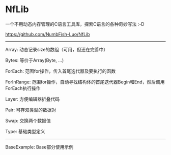 # NfLib
一个不用动态内存管理的C语言工具库，探索C语言的各种奇妙写法 :-D

https://github.com/NumbFish-Luo/NfLib

---

Array: 动态记录size的数组（可用，但还在完善中）

Bytes: 等价于Array(Byte, ...)

ForEach: 范围for操作，传入首尾迭代器及要执行的函数

ForInRange: 范围for操作，自动寻找结构体的首尾迭代器Begin和End，然后调用ForEach执行操作

Layer: 方便编辑器折叠代码

Pair: 可存双类型的数据对

Swap: 交换两个数据值

Type: 基础类型定义

---

BaseExample: Base部分使用示例
